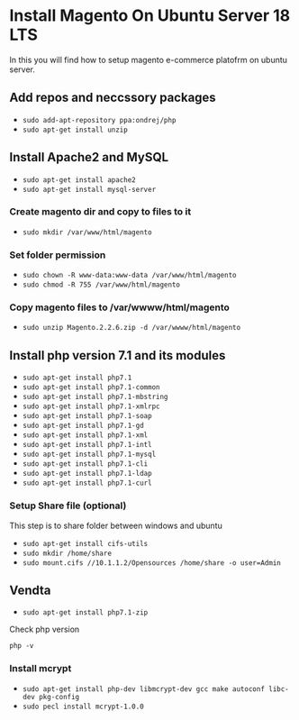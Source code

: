 
# Install Magento On Ubuntu Server 18 LTS
 
 In this you will find how to setup magento e-commerce platofrm on ubuntu server.


## Add repos and neccssory packages

* `sudo add-apt-repository ppa:ondrej/php`
* `sudo apt-get install unzip`

## Install Apache2 and MySQL
* `sudo apt-get install apache2`
* `sudo apt-get install mysql-server`

### Create magento dir and copy to files to it
* `sudo mkdir /var/www/html/magento`

### Set folder permission
* `sudo chown -R www-data:www-data /var/www/html/magento`
* `sudo chmod -R 755 /var/www/html/magento`


### Copy magento files to /var/wwww/html/magento
* `sudo unzip Magento.2.2.6.zip -d /var/wwww/html/magento`

## Install php version 7.1 and its modules
* `sudo apt-get install php7.1`
* `sudo apt-get install php7.1-common`
* `sudo apt-get install php7.1-mbstring`
* `sudo apt-get install php7.1-xmlrpc` 
* `sudo apt-get install php7.1-soap`
* `sudo apt-get install php7.1-gd`
* `sudo apt-get install php7.1-xml`
* `sudo apt-get install php7.1-intl` 
* `sudo apt-get install php7.1-mysql`
* `sudo apt-get install php7.1-cli`
* `sudo apt-get install php7.1-ldap`
* `sudo apt-get install php7.1-curl`

### Setup Share file (optional)
This step is to share folder between windows and ubuntu

* `sudo apt-get install cifs-utils`
* `sudo mkdir /home/share`
* `sudo mount.cifs //10.1.1.2/Opensources /home/share -o user=Admin`

## Vendta
* `sudo apt-get install php7.1-zip` 

Check php version

`php -v`


### Install mcrypt 
* `sudo apt-get install php-dev libmcrypt-dev gcc make autoconf libc-dev pkg-config`
* `sudo pecl install mcrypt-1.0.0`
